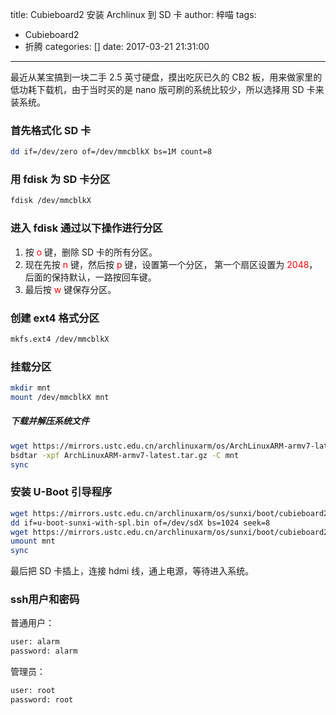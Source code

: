 title: Cubieboard2 安装 Archlinux 到 SD 卡
author: 梓喵
tags:
  - Cubieboard2
  - 折腾
categories: []
date: 2017-03-21 21:31:00
---
最近从某宝搞到一块二手 2.5 英寸硬盘，摸出吃灰已久的 CB2 板，用来做家里的低功耗下载机，由于当时买的是 nano 版可刷的系统比较少，所以选择用 SD 卡来装系统。
### 首先格式化 SD 卡
```bash
dd if=/dev/zero of=/dev/mmcblkX bs=1M count=8
```
### 用 fdisk 为 SD 卡分区
```bash
fdisk /dev/mmcblkX
```

### 进入 fdisk 通过以下操作进行分区

1. 按 <font color='red'>o</font> 键，删除 SD 卡的所有分区。
2. 现在先按 <font color='red'>n</font> 键，然后按 <font color='red'>p</font> 键，设置第一个分区， 第一个扇区设置为 <font color='red'>2048</font>，后面的保持默认，一路按回车键。
3. 最后按 <font color='red'>w</font> 键保存分区。

### 创建 ext4 格式分区
```bash
mkfs.ext4 /dev/mmcblkX
```
### 挂载分区
```bash
mkdir mnt
mount /dev/mmcblkX mnt
```

##### 下载并解压系统文件
```bash
wget https://mirrors.ustc.edu.cn/archlinuxarm/os/ArchLinuxARM-armv7-latest.tar.gz
bsdtar -xpf ArchLinuxARM-armv7-latest.tar.gz -C mnt
sync
```

### 安装 U-Boot 引导程序
```bash
wget https://mirrors.ustc.edu.cn/archlinuxarm/os/sunxi/boot/cubieboard2/u-boot-sunxi-with-spl.bin
dd if=u-boot-sunxi-with-spl.bin of=/dev/sdX bs=1024 seek=8
wget https://mirrors.ustc.edu.cn/archlinuxarm/os/sunxi/boot/cubieboard2/boot.scr -O mnt/boot/boot.scr
umount mnt
sync
```
最后把 SD 卡插上，连接 hdmi 线，通上电源，等待进入系统。

### ssh用户和密码
普通用户：
```bash
user: alarm
password: alarm
```
管理员：
```bash
user: root
password: root
```